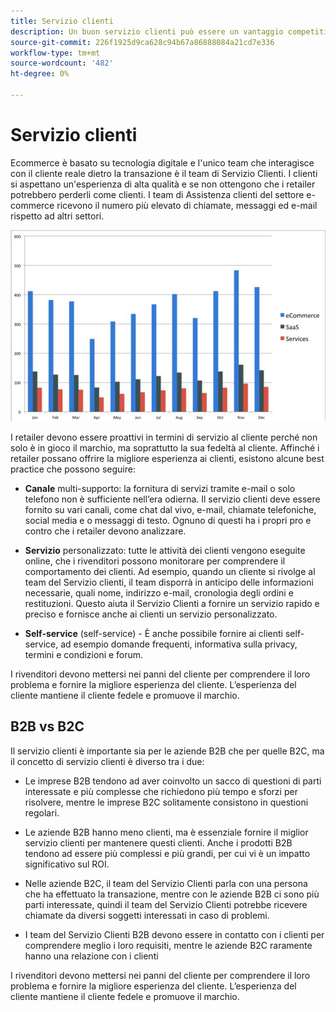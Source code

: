 ```yaml
---
title: Servizio clienti
description: Un buon servizio clienti può essere un vantaggio competitivo nello spazio e-commerce.
source-git-commit: 226f1925d9ca628c94b67a86888084a21cd7e336
workflow-type: tm+mt
source-wordcount: '482'
ht-degree: 0%

---
```



# Servizio clienti

Ecommerce è basato su tecnologia digitale e l&#39;unico team che interagisce con il cliente reale dietro la transazione è il team di Servizio Clienti. I clienti si aspettano un&#39;esperienza di alta qualità e se non ottengono che i retailer potrebbero perderli come clienti. I team di Assistenza clienti del settore e-commerce ricevono il numero più elevato di chiamate, messaggi ed e-mail rispetto ad altri settori.

![Grafico a barre del servizio clienti](../../assets/playbooks/customer-service-chart.png)

I retailer devono essere proattivi in termini di servizio al cliente perché non solo è in gioco il marchio, ma soprattutto la sua fedeltà al cliente. Affinché i retailer possano offrire la migliore esperienza ai clienti, esistono alcune best practice che possono seguire:

- **Canale** multi-supporto: la fornitura di servizi tramite e-mail o solo telefono non è sufficiente nell’era odierna. Il servizio clienti deve essere fornito su vari canali, come chat dal vivo, e-mail, chiamate telefoniche, social media e o messaggi di testo. Ognuno di questi ha i propri pro e contro che i retailer devono analizzare.

- **Servizio** personalizzato: tutte le attività dei clienti vengono eseguite online, che i rivenditori possono monitorare per comprendere il comportamento dei clienti. Ad esempio, quando un cliente si rivolge al team del Servizio clienti, il team disporrà in anticipo delle informazioni necessarie, quali nome, indirizzo e-mail, cronologia degli ordini e restituzioni. Questo aiuta il Servizio Clienti a fornire un servizio rapido e preciso e fornisce anche ai clienti un servizio personalizzato.

- **Self-service** (self-service) - È anche possibile fornire ai clienti self-service, ad esempio domande frequenti, informativa sulla privacy, termini e condizioni e forum.

I rivenditori devono mettersi nei panni del cliente per comprendere il loro problema e fornire la migliore esperienza del cliente. L’esperienza del cliente mantiene il cliente fedele e promuove il marchio.

## B2B vs B2C

Il servizio clienti è importante sia per le aziende B2B che per quelle B2C, ma il concetto di servizio clienti è diverso tra i due:

- Le imprese B2B tendono ad aver coinvolto un sacco di questioni di parti interessate e più complesse che richiedono più tempo e sforzi per risolvere, mentre le imprese B2C solitamente consistono in questioni regolari.

- Le aziende B2B hanno meno clienti, ma è essenziale fornire il miglior servizio clienti per mantenere questi clienti. Anche i prodotti B2B tendono ad essere più complessi e più grandi, per cui vi è un impatto significativo sul ROI.

- Nelle aziende B2C, il team del Servizio Clienti parla con una persona che ha effettuato la transazione, mentre con le aziende B2B ci sono più parti interessate, quindi il team del Servizio Clienti potrebbe ricevere chiamate da diversi soggetti interessati in caso di problemi.

- I team del Servizio Clienti B2B devono essere in contatto con i clienti per comprendere meglio i loro requisiti, mentre le aziende B2C raramente hanno una relazione con i clienti

I rivenditori devono mettersi nei panni del cliente per comprendere il loro problema e fornire la migliore esperienza del cliente. L’esperienza del cliente mantiene il cliente fedele e promuove il marchio.
